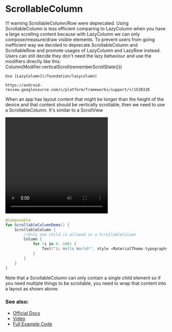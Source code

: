 # ScrollableColumn

!!! warning
    ScrollableColumn/Row were deprecated. Using ScrollableColumn is less efficient comparing to LazyColumn when you have a large scrolling content because with LazyColumn we can only compose/measure/draw visible elements.
    To prevent users from going inefficient way we decided to deprecate ScrollableColumn and ScrollableRow and promote usages of
    LazyColumn and LazyRow instead. Users can still decide they don't need the lazy behaviour and use the modifiers directly like this:
    Column(Modifier.verticalScroll(rememberScrollState()))

    Use [LazyColumn](/foundation/lazycolumn)
    
    https://android-review.googlesource.com/c/platform/frameworks/support/+/1530328


When an app has layout content that might be longer than the height of the device and that content should be vertically scrollable, then we need to use a ScrollableColumn. It's similar to a ScrollView

<video width="320" height="300" align="center" controls>
    <source src="../../images/foundation/scrollablecolumn/VerticalScroller.webm" type="video/webm" align="center">
</video>

```kotlin
@Composable
fun ScrollableColumnDemo() {
    ScrollableColumn {
        //Only one child is allowed in a ScrollableColumn
        Column {
            for (i in 0..100) {
                Text("$i Hello World!", style =MaterialTheme.typography.body1)
            }
        }
    }
}
```

Note that a ScrollableColumn can only contain a single child element so if you need multiple things to be scrollable, you need to wrap that content into a layout as shown above.


### See also:
* [Official Docs](https://developer.android.com/reference/kotlin/androidx/ui/foundation/package-summary#scrollablecolumn)
* [Video](https://raw.githubusercontent.com/Foso/Jetpack-Compose-Playground/master/docs/images/foundation/verticalscroller/VerticalScroller.webm)
* [Full Example Code](https://github.com/Foso/Jetpack-Compose-Playground/blob/master/compose/src/main/java/de/jensklingenberg/jetpackcomposeplayground/ui/github/foundation/scrollablecolumn/ScrollableColumnDemo.kt)
